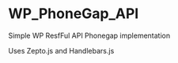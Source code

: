 
WP_PhoneGap_API
===============

Simple WP ResfFul API Phonegap implementation

Uses Zepto.js and Handlebars.js
